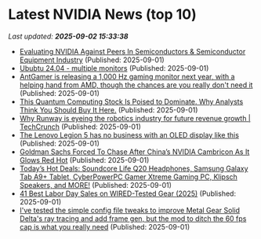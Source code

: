 # Latest NVIDIA News (top 10)
_Last updated: **2025-09-02 15:33:38**_

- [Evaluating NVIDIA Against Peers In Semiconductors & Semiconductor Equipment Industry](https://biztoc.com/x/0a80663866277a88) (Published: 2025-09-01)
- [Ububtu 24.04 - multiple monitors](https://askubuntu.com/questions/1555333/ububtu-24-04-multiple-monitors) (Published: 2025-09-01)
- [AntGamer is releasing a 1,000 Hz gaming monitor next year, with a helping hand from AMD, though the chances are you really don't need it](https://www.pcgamer.com/hardware/gaming-monitors/antgamer-is-releasing-a-1-000-hz-gaming-monitor-next-year-with-a-helping-hand-from-amd-though-the-chances-are-you-really-dont-need-it/) (Published: 2025-09-01)
- [This Quantum Computing Stock Is Poised to Dominate. Why Analysts Think You Should Buy It Here.](https://www.barchart.com/story/news/34520807/this-quantum-computing-stock-is-poised-to-dominate-why-analysts-think-you-should-buy-it-here) (Published: 2025-09-01)
- [Why Runway is eyeing the robotics industry for future revenue growth | TechCrunch](https://techcrunch.com/2025/09/01/why-runway-is-eyeing-the-robotics-industry-for-future-revenue-growth/) (Published: 2025-09-01)
- [The Lenovo Legion 5 has no business with an OLED display like this](https://www.gamesradar.com/hardware/laptops/lenovo-legion-5-gen-10-review/) (Published: 2025-09-01)
- [Goldman Sachs Forced To Chase After China’s NVIDIA Cambricon As It Glows Red Hot](https://wccftech.com/goldman-sachs-forced-to-chase-after-chinas-nvidia-cambricon-as-it-glows-red-hot/) (Published: 2025-09-01)
- [Today’s Hot Deals: Soundcore Life Q20 Headphones, Samsung Galaxy Tab A9+ Tablet, CyberPowerPC Gamer Xtreme Gaming PC, Klipsch Speakers, and MORE!](https://www.geeksaresexy.net/2025/09/01/todays-hot-deals-soundcore-life-q20-headphones-samsung-galaxy-tab-a9-tablet-cyberpowerpc-gamer-xtreme-gaming-pc-klipsch-speakers-and-more/) (Published: 2025-09-01)
- [41 Best Labor Day Sales on WIRED-Tested Gear (2025)](https://www.wired.com/story/best-labor-day-sales-deals-2025-2/) (Published: 2025-09-01)
- [I've tested the simple config file tweaks to improve Metal Gear Solid Delta's ray tracing and add frame gen, but the mod to ditch the 60 fps cap is what you really need](https://www.pcgamer.com/hardware/graphics-cards/ive-tested-the-simple-config-file-tweaks-to-improve-metal-gear-solid-deltas-ray-tracing-and-add-frame-gen-but-the-mod-to-ditch-the-60-fps-cap-is-what-you-really-need/) (Published: 2025-09-01)
